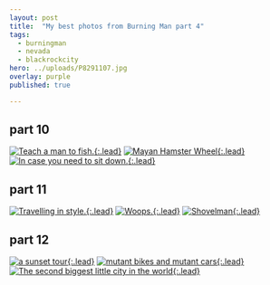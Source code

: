 ```yaml
---
layout: post
title:  "My best photos from Burning Man part 4"
tags:
  - burningman
  - nevada
  - blackrockcity
hero: ../uploads/P8291107.jpg
overlay: purple
published: true

---
```


## part 10
[![Teach a man to fish.](../uploads/P8291107.jpg){:.lead}](../uploads/P8291107.jpg)
[![Mayan Hamster Wheel](../uploads/P8291130.jpg){:.lead}](../uploads/P8291130.jpg)
[![In case you need to sit down.](../uploads/P8291151.jpg){:.lead}](../uploads/P8291151.jpg)
## part 11
[![Travelling in style.](../uploads/P8291164.jpg){:.lead}](../uploads/P8291164.jpg)
[![Woops.](../uploads/P8291176.jpg){:.lead}](../uploads/P8291176.jpg)
[![Shovelman](../uploads/P8291192.jpg){:.lead}](../uploads/P8291192.jpg)
## part 12
[![a sunset tour](../uploads/P8291221.jpg){:.lead}](../uploads/P8291221.jpg)
[![mutant bikes and mutant cars](../uploads/P8291219.jpg){:.lead}](../uploads/P8291219.jpg)
[![The second biggest little city in the world](../uploads/P8291240.jpg){:.lead}](../uploads/P8291240.jpg)